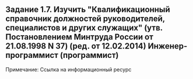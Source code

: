 ## Задание 1.7. Изучить "Квалификационный справочник должностей руководителей, специалистов и других служащих"  (утв. Постановлением Минтруда России от 21.08.1998 N 37) (ред. от 12.02.2014) Инженер-программист (программист)

Примечание: Ссылка на информационный ресурс
